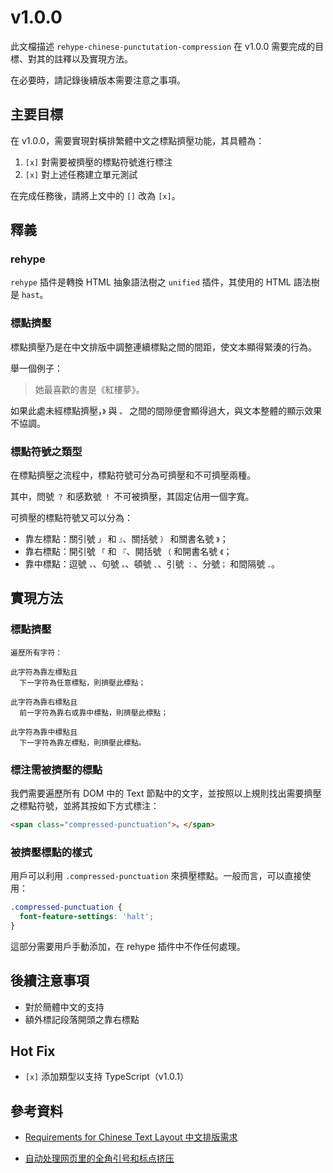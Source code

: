 # v1.0.0

此文檔描述 `rehype-chinese-punctutation-compression` 在 v1.0.0 需要完成的目標、對其的註釋以及實現方法。

在必要時，請記錄後續版本需要注意之事項。

## 主要目標

在 v1.0.0，需要實現對橫排繁體中文之標點擠壓功能，其具體為：

1. `[x]` 對需要被擠壓的標點符號進行標注
2. `[x]` 對上述任務建立單元測試

在完成任務後，請將上文中的 `[]` 改為 `[x]`。

## 釋義

### rehype

`rehype` 插件是轉換 HTML 抽象語法樹之 `unified` 插件，其使用的 HTML 語法樹是 `hast`。

### 標點擠壓

標點擠壓乃是在中文排版中調整連續標點之間的間距，使文本顯得緊湊的行為。

舉一個例子：

> 她最喜歡的書是《紅樓夢》。

如果此處未經標點擠壓，`》` 與 `。` 之間的間隙便會顯得過大，與文本整體的顯示效果不協調。

### 標點符號之類型

在標點擠壓之流程中，標點符號可分為可擠壓和不可擠壓兩種。

其中，問號 `？` 和感歎號 `！` 不可被擠壓，其固定佔用一個字寬。

可擠壓的標點符號又可以分為：

- 靠左標點：關引號 `」` 和 `』`、關括號 `）` 和關書名號 `》`；
- 靠右標點：開引號 `「` 和 `『`、開括號 `（` 和開書名號 `《`；
- 靠中標點：逗號 `，`、句號 `。`、頓號 `、`、引號 `：`、分號`；` 和間隔號 `．`。

## 實現方法

### 標點擠壓

```
遍歷所有字符：

此字符為靠左標點且
  下一字符為任意標點，則擠壓此標點；

此字符為靠右標點且
  前一字符為靠右或靠中標點，則擠壓此標點；

此字符為靠中標點且
  下一字符為靠左標點，則擠壓此標點。
```

### 標注需被擠壓的標點

我們需要遍歷所有 DOM 中的 Text 節點中的文字，並按照以上規則找出需要擠壓之標點符號，並將其按如下方式標注：

```html
<span class="compressed-punctuation">。</span>
```

### 被擠壓標點的樣式

用戶可以利用 `.compressed-punctuation` 來擠壓標點。一般而言，可以直接使用：

```css
.compressed-punctuation {
  font-feature-settings: 'halt';
}
```

這部分需要用戶手動添加，在 rehype 插件中不作任何處理。

## 後續注意事項

- 對於簡體中文的支持
- 額外標記段落開頭之靠右標點

## Hot Fix

- `[x]` 添加類型以支持 TypeScript（v1.0.1）

## 參考資料

- [Requirements for Chinese Text Layout
  中文排版需求](https://www.w3.org/TR/clreq/)

- [自动处理网页里的全角引号和标点挤压](https://archive.casouri.cc/note/2021/full-width-quote/index.html)
